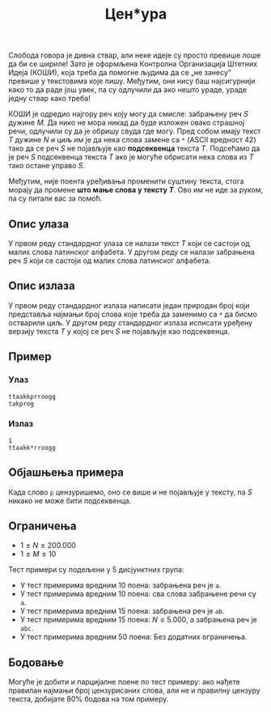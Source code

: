 ﻿---
title: Цен*ура
timelimit: 1.0 # у секундама
memlimit: 64   # y MB
owner: takprog # власник је онај ко ради на задатку
origin: # опционо (ако се зна одакле је задатак преузет, пожељно је навести извор)
tags: [] # сваки задатак може бити означен према унапред договореној листи ознака
status: KOMPLETAN # један од: "IZRADA", "PREGLED" или "KOMPLETAN".
status-date: 2024-08-15 # датум у формату YYYY-MM-DD од када је задатак у наведеном статусу
solutions:
  - name: ex0
    lang: [cpp]
    desc: ""
    tags: []
---

Слобода говора је дивна ствар, али неке идеје су просто превише лоше да би се шириле! Зато је оформљена Контролна Организација Штетних Идеја (КОШИ), која треба да помогне људима да се „не занесу“ превише у текстовима које пишу. Међутим, они нису баш најсигурнији како то да раде још увек, па су одлучили да ако нешто ураде, ураде једну ствар како треба!

КОШИ је одредио најгору реч коју могу да смисле: забрањену реч $S$ дужине $M$. Да нико не мора никад да буде изложен овако страшној речи, одлучили су да је обришу свуда где могу. Пред собом имају текст $T$ дужине $N$ и циљ им је да нека слова замене са `*` (ASCII вредност $42$) тако да се реч $S$ не појављује као **подсеквенца** текста $T$. Подсећамо да је реч $S$ подсеквенца текста $T$ ако је могуће обрисати нека слова из $T$ тако остане управо $S$.

Међутим, није поента уређивања променити суштину текста, стога морају да промене **што мање слова у тексту $T$**. Ово им не иде за руком, па су питали вас за помоћ.
## Опис улаза
У првом реду стандардног улаза се налази текст $T$ који се састоји од малих слова латинског алфабета. У другом реду се налази забрањена реч $S$ који се састоји од малих слова латинског алфабета.
## Опис излаза
У првом реду стандардног излаза написати један природан број који представља најмањи број слова које треба да заменимо са `*` да бисмо остварили циљ. У другом реду стандардног излаза исписати уређену верзију текста $T$ у којој се реч $S$ не појављује као подсеквенца.
## Пример

### Улаз

```
ttaakkprroogg
takprog
```

### Излаз

```
1
ttaakk*rroogg
```
## Објашњења примера
Када слово `p` цензуришемо, оно се више и не појављује у тексту, па $S$ никако не може бити подсеквенца.
## Ограничења
-   $1 \leq N \leq 200.000$
-   $1 \leq M \leq 10$

Тест примери су подељени у 5 дисјунктних група:

-   У тест примерима вредним $10$ поена: забрањена реч је `a`.
-   У тест примерима вредним $10$ поена: сва слова забрањенe речи су `a`.
-   У тест примерима вредним $15$ поена: забрањена реч је `ab`.
-   У тест примерима вредним $15$ поена: $N \leq 5.000$, а забрањена реч је `abc`.
-   У тест примерима вредним $50$ поена: Без додатних ограничења.
## Бодовање
Могуће је добити и парцијалне поене по тест примеру: ако нађете правилан најмањи број цензурисаних слова, али не и правилну цензуру текста, добијате 80% бодова на том примеру.
